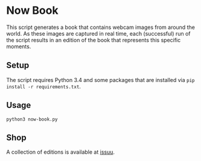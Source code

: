 Now Book
========

This script generates a book that contains webcam images from around the world. As these images are captured in real time, each (successful) run of the script results in an edition of the book that represents this specific moments.

Setup
-----

The script requires Python 3.4 and some packages that are installed via `pip install -r requirements.txt`.

Usage
-----

`python3 now-book.py`

Shop
----

A collection of editions is available at [issuu](https://issuu.com/birkweiberg).